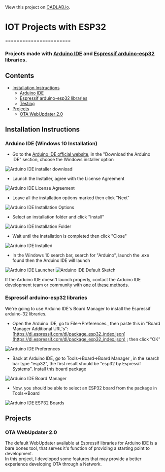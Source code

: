View this project on [CADLAB.io](https://cadlab.io/project/24617). 

# IOT Projects with ESP32
=======================

### Projects made with [Arduino IDE](https://www.arduino.cc/en/Main/Software) and [Espressif arduino-esp32](https://github.com/espressif/arduino-esp32) libraries.

Contents
--------

-	[Installation Instructions](#installation-instructions)
	-	[Arduino IDE](#arduino-ide-windows-10-installation)
	-	[Espressif arduino-esp32 libraries](#espressif-arduino-esp32-libraries)
	-	[Testing](#testing)
- [Projects](#projects)
	- [OTA WebUpdater 2.0](ota-webupdater-2.0)

Installation Instructions
-------------------------

### Arduino IDE (Windows 10 Installation)

-	Go to the [Arduino IDE official website](https://www.arduino.cc/en/Main/Software), in the "Download the Arduino IDE" section, choose the Windows installer option

![Arduino IDE installer download](docs/ArduinoIDE.png)

-	Launch the Installer, agree with the License Agreement

![Arduino IDE License Agreement](docs/ArduinoIDE-LicenseAgreement.png)

-	Leave all the installation options marked then click "Next"

![Arduino IDE Installation Options](docs/ArduinoIDE-InstallOptions.png)

-	Select an installation folder and click "Install"

![Arduino IDE Installation Folder](docs/ArduinoIDE-InstallationFolder.png)

-	Wait until the installation is completed then click "Close"

![Arduino IDE Installed](docs/ArduinoIDE-installing.png)

-	In the Windows 10 search bar, search for "Arduino", launch the .exe found then the Arduino IDE will launch

![Arduino IDE Launcher](docs/ArduinoIDE-Launching.png) ![Arduino IDE Default Sketch](docs/ArduinoIDE-DefaultSketch.png)

If the Arduino IDE doesn't launch properly, contact the Arduino IDE development team or community with [one of these methods](https://www.arduino.cc/en/Main/ContactUs).

### Espressif arduino-esp32 libraries

We're going to use Arduino IDE's Board Manager to install the Espressif arduino-32 libraries.

-	Open the Arduino IDE, go to File->Preferences , then paste this in "Board Manager Additional URL's": [https://dl.espressif.com/dl/package_esp32_index.json](https://dl.espressif.com/dl/package_esp32_index.json) ; then click "OK"

![Arduino IDE Preferences](docs/ArduinoIDE-Preferences.png)

-	Back at Arduino IDE, go to Tools->Board->Board Manager , in the search bar type "esp32", the first result should be "esp32 by Espressif Systems". Install this board package

![Arduino IDE Board Manager](docs/ArduinoIDE-BoardManager.png)

-	Now, you should be able to select an ESP32 board from the package in Tools->Board

![Arduino IDE ESP32 Boards](docs/ArduinoIDE-esp32boards.png)

Projects
--------

### OTA WebUpdater 2.0

The default WebUpdater avaliable at Espressif libraries for Arduino IDE is a bare bones tool, that serves it's function of providing a starting point to development.<br>
In this project, I developed some features that may provide a better experience developing OTA through a Network.
